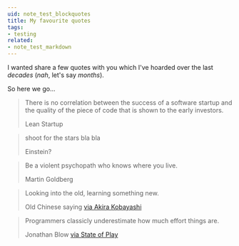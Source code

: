 ```yaml
---
uid: note_test_blockquotes
title: My favourite quotes
tags: 
- testing
related:
- note_test_markdown
---
```


I wanted share a few quotes with you which I've hoarded over the last *decades* (*nah*, let's say *months*).

So here we go...   

> There is no correlation between the success of a software startup and the quality of the piece of code that is shown to the early investors. <footer>Lean Startup</footer>

<!-- -->

> shoot for the stars bla bla <footer>Einstein?</footer>

<!-- -->

> Be a violent psychopath who knows where you live. <footer>Martin Goldberg</footer>

<!-- -->

> Looking into the old, learning something new. <footer>Old Chinese saying [via Akira Kobayashi](http://fontfeed.com/archives/akira-kobayashi-on-ff-clifford/)</footer>

<!-- -->

> Programmers classicly underestimate how much effort things are. <footer>Jonathan Blow [via State of Play](https://www.youtube.com/watch?v=HTumujaqEe8&list=UU1kYEPLh7TtoPdM0YSi0VlA)</footer>